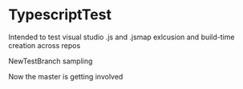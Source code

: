 # TypescriptTest
Intended to test visual studio .js and .jsmap exlcusion and build-time creation across repos

NewTestBranch sampling

Now the master is getting involved

